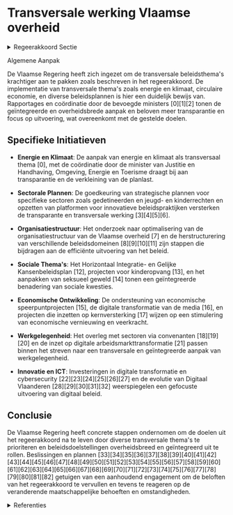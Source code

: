 # Transversale werking Vlaamse overheid

<details>
        <summary>Regeerakkoord Sectie </summary>
        <p>4.2.2 Transversale werking Vlaamse overheid We kiezen voor een nieuwe, krachtigere aanpak van de transversale beleidsthema’s: op initiatief van de bevoegde minister legt de Vlaamse regering voor deze thema’s een beperkt aantal prioritaire, overheidsbrede en geïntegreerde doelstellingen vast en bepaalt hierbij telkens ook welke beleidsdo-meinen en ministers gevat zijn. De vakminis-ters rapporteren vervolgens, voor zover ze gevat worden, via hun beleidsbrieven op welke manier ze uitvoering geven aan deze doelstellingen. Deze werkwijze zorgt voor meer transparantie, creëert meer mogelijk-heden om dwarsverbanden te leggen tussen de verschillende transversale beleidsthema’s, en vermindert de planlast zodat meer gefocust kan worden op de uitvoering van het beleid. </p>
        </details> 

Algemene Aanpak

De Vlaamse Regering heeft zich ingezet om de transversale beleidsthema's krachtiger aan te pakken zoals beschreven in het regeerakkoord. De implementatie van transversale thema's zoals energie en klimaat, circulaire economie, en diverse beleidsplannen is hier een duidelijk bewijs van. Rapportages en coördinatie door de bevoegde ministers \[0\]\[1\]\[2\] tonen de geïntegreerde en overheidsbrede aanpak en beloven meer transparantie en focus op uitvoering, wat overeenkomt met de gestelde doelen.

## Specifieke Initiatieven

- **Energie en Klimaat**: De aanpak van energie en klimaat als transversaal thema \[0\], met de coördinatie door de minister van Justitie en Handhaving, Omgeving, Energie en Toerisme draagt bij aan transparantie en de verkleining van de planlast.

- **Sectorale Plannen**: De goedkeuring van strategische plannen voor specifieke sectoren zoals gedetineerden en jeugd- en kinderrechten en opzetten van platformen voor innovatieve beleidspraktijken versterken de transparante en transversale werking \[3\]\[4\]\[5\]\[6\].

- **Organisatiestructuur**: Het onderzoek naar optimalisering van de organisatiestructuur van de Vlaamse overheid \[7\] en de herstructurering van verschillende beleidsdomeinen \[8\]\[9\]\[10\]\[11\] zijn stappen die bijdragen aan de efficiënte uitvoering van het beleid.

- **Sociale Thema's**: Het Horizontaal Integratie- en Gelijke Kansenbeleidsplan \[12\], projecten voor kinderopvang \[13\], en het aanpakken van seksueel geweld \[14\] tonen een geïntegreerde benadering van sociale kwesties.

- **Economische Ontwikkeling**: De ondersteuning van economische speerpuntprojecten \[15\], de digitale transformatie van de media \[16\], en projecten die inzetten op kernversterking \[17\] wijzen op een stimulering van economische vernieuwing en veerkracht.

- **Werkgelegenheid**: Het overleg met sectoren via convenanten \[18\]\[19\]\[20\] en de inzet op digitale arbeidsmarkttransformatie \[21\] passen binnen het streven naar een transversale en geïntegreerde aanpak van werkgelegenheid.

- **Innovatie en ICT**: Investeringen in digitale transformatie en cybersecurity \[22\]\[23\]\[24\]\[25\]\[26\]\[27\] en de evolutie van Digitaal Vlaanderen \[28\]\[29\]\[30\]\[31\]\[32\] weerspiegelen een gefocuste uitvoering van digitaal beleid.

## Conclusie

De Vlaamse Regering heeft concrete stappen ondernomen om de doelen uit het regeerakkoord na te leven door diverse transversale thema's te prioriteren en beleidsdoelstellingen overheidsbreed en geïntegreerd uit te rollen. Beslissingen en plannen \[33\]\[34\]\[35\]\[36\]\[37\]\[38\]\[39\]\[40\]\[41\]\[42\]\[43\]\[44\]\[45\]\[46\]\[47\]\[48\]\[49\]\[50\]\[51\]\[52\]\[53\]\[54\]\[55\]\[56\]\[57\]\[58\]\[59\]\[60\]\[61\]\[62\]\[63\]\[64\]\[65\]\[66\]\[67\]\[68\]\[69\]\[70\]\[71\]\[72\]\[73\]\[74\]\[75\]\[76\]\[77\]\[78\]\[79\]\[80\]\[81\]\[82\] getuigen van een aanhoudend engagement om de beloften van het regeerakkoord te vervullen en tevens te reageren op de veranderende maatschappelijke behoeften en omstandigheden.

<details>
        <summary> Referenties</summary>
        **[\[0\]](https://beslissingenvlaamseregering.vlaanderen.be/?search=Energie%20en%20klimaat%20als%20transversaal%20thema&dateOption=select&startDate=2020-04-03T08%3A00%3A00Z&endDate=2020-04-03T08%3A00%3A00Z)** : **(2020-04-03)** Energie en klimaat als transversaal thema 

**[\[1\]]** : **(2020-07-10)**  

**[\[2\]](https://beslissingenvlaamseregering.vlaanderen.be/?search=Bijsturing%20intern%20Klimaatplan%20Vlaamse%20overheid&dateOption=select&startDate=2022-07-15T08%3A00%3A00Z&endDate=2022-07-15T08%3A00%3A00Z)** : **(2022-07-15)** Bijsturing intern Klimaatplan Vlaamse overheid 

**[\[3\]](https://beslissingenvlaamseregering.vlaanderen.be/?search=Vlaams%20strategisch%20plan%20%E2%80%98hulp-%20en%20dienstverlening%20aan%20gedetineerden%20en%20ge%C3%AFnterneerden%202020-2025%E2%80%99%3A%20transversaal%20doelstellingenkader&dateOption=select&startDate=2020-04-24T08%3A00%3A00Z&endDate=2020-04-24T08%3A00%3A00Z)** : **(2020-04-24)** Vlaams strategisch plan ‘hulp- en dienstverlening aan gedetineerden en geïnterneerden 2020-2025’: transversaal doelstellingenkader 

**[\[4\]](https://beslissingenvlaamseregering.vlaanderen.be/?search=Vlaams%20jeugd-%20en%20kinderrechtenbeleidsplan%3A%20vijf%20prioritaire%20doelstellingen&dateOption=select&startDate=2020-02-07T09%3A00%3A00Z&endDate=2020-02-07T09%3A00%3A00Z)** : **(2020-02-07)** Vlaams jeugd- en kinderrechtenbeleidsplan: vijf prioritaire doelstellingen 

**[\[5\]](https://beslissingenvlaamseregering.vlaanderen.be/?search=N-project%20%27Platform%20Innovatieve%20Beleidspraktijken%27&dateOption=select&startDate=2020-07-17T08%3A00%3A00Z&endDate=2020-07-17T08%3A00%3A00Z)** : **(2020-07-17)** N-project 'Platform Innovatieve Beleidspraktijken' 

**[\[6\]](https://beslissingenvlaamseregering.vlaanderen.be/?search=Vlaams%20jeugd-%20en%20kinderrechtenbeleidsplan%3A%20vijf%20prioritaire%20doelstellingen&dateOption=select&startDate=2020-03-13T09%3A00%3A00Z&endDate=2020-03-13T09%3A00%3A00Z)** : **(2020-03-13)** Vlaams jeugd- en kinderrechtenbeleidsplan: vijf prioritaire doelstellingen 

**[\[7\]](https://beslissingenvlaamseregering.vlaanderen.be/?search=Plan%20Vlaamse%20Veerkracht%3A%20Onderzoek%20optimalisering%20organisatiestructuur%20Vlaamse%20overheid%20&dateOption=select&startDate=2022-11-18T09%3A00%3A00Z&endDate=2022-11-18T09%3A00%3A00Z)** : **(2022-11-18)** Plan Vlaamse Veerkracht: Onderzoek optimalisering organisatiestructuur Vlaamse overheid  

**[\[8\]](https://beslissingenvlaamseregering.vlaanderen.be/?search=Samenvoeging%20beleidsdomeinen%20Kanselarij%20en%20Bestuur%20en%20Internationaal%20Vlaanderen&dateOption=select&startDate=2020-07-10T08%3A00%3A00Z&endDate=2020-07-10T08%3A00%3A00Z)** : **(2020-07-10)** Samenvoeging beleidsdomeinen Kanselarij en Bestuur en Internationaal Vlaanderen 

**[\[9\]](https://beslissingenvlaamseregering.vlaanderen.be/?search=Samenvoeging%20beleidsdomeinen%20Kanselarij%20en%20Bestuur%20en%20Internationaal%20Vlaanderen&dateOption=select&startDate=2020-09-11T08%3A00%3A00Z&endDate=2020-09-11T08%3A00%3A00Z)** : **(2020-09-11)** Samenvoeging beleidsdomeinen Kanselarij en Bestuur en Internationaal Vlaanderen 

**[\[10\]](https://beslissingenvlaamseregering.vlaanderen.be/?search=Samenstelling%20en%20werking%20Stuurorgaan%20Vlaams%20informatie-%20en%20ICT-beleid%3A%20wijzigingsbesluit&dateOption=select&startDate=2020-06-26T08%3A00%3A00Z&endDate=2020-06-26T08%3A00%3A00Z)** : **(2020-06-26)** Samenstelling en werking Stuurorgaan Vlaams informatie- en ICT-beleid: wijzigingsbesluit 

**[\[11\]](https://beslissingenvlaamseregering.vlaanderen.be/?search=Wijziging%20diverse%20besluiten%20naar%20aanleiding%20van%20de%20reorganisatie%20van%20ICT%20binnen%20het%20beleidsdomein%20Kanselarij%2C%20Bestuur%2C%20Buitenlandse%20Zaken%20en%20Justitie&dateOption=select&startDate=2021-01-29T09%3A00%3A00Z&endDate=2021-01-29T09%3A00%3A00Z)** : **(2021-01-29)** Wijziging diverse besluiten naar aanleiding van de reorganisatie van ICT binnen het beleidsdomein Kanselarij, Bestuur, Buitenlandse Zaken en Justitie 

**[\[12\]](https://beslissingenvlaamseregering.vlaanderen.be/?search=Horizontaal%20Integratie-%20en%20Gelijke%20Kansenbeleidsplan%202020-2024%3A%20herverdelingsbesluit&dateOption=select&startDate=2020-10-23T08%3A00%3A00Z&endDate=2020-10-23T08%3A00%3A00Z)** : **(2020-10-23)** Horizontaal Integratie- en Gelijke Kansenbeleidsplan 2020-2024: herverdelingsbesluit 

**[\[13\]](https://beslissingenvlaamseregering.vlaanderen.be/?search=Plan%20Vlaamse%20Veerkracht%3A%20Financiering%20projecten%20die%20inzetten%20op%20een%20doorgaande%20lijn%20tussen%20kinderopvang%20van%20baby%E2%80%99s%20en%20peuters%2C%20kleuteronderwijs%20en%20kleuteropvang&dateOption=select&startDate=2021-06-04T08%3A00%3A00Z&endDate=2021-06-04T08%3A00%3A00Z)** : **(2021-06-04)** Plan Vlaamse Veerkracht: Financiering projecten die inzetten op een doorgaande lijn tussen kinderopvang van baby’s en peuters, kleuteronderwijs en kleuteropvang 

**[\[14\]](https://beslissingenvlaamseregering.vlaanderen.be/?search=Vlaams%20actieplan%20ter%20bestrijding%20van%20seksueel%20geweld&dateOption=select&startDate=2020-10-23T08%3A00%3A00Z&endDate=2020-10-23T08%3A00%3A00Z)** : **(2020-10-23)** Vlaams actieplan ter bestrijding van seksueel geweld 

**[\[15\]]** : **(2020-04-24)**  

**[\[16\]](https://beslissingenvlaamseregering.vlaanderen.be/?search=Plan%20Vlaamse%20Veerkracht%3A%20Digitale%20transformatie%20en%20innovatie%20Vlaamse%20Media&dateOption=select&startDate=2021-04-02T08%3A00%3A00Z&endDate=2021-04-02T08%3A00%3A00Z)** : **(2021-04-02)** Plan Vlaamse Veerkracht: Digitale transformatie en innovatie Vlaamse Media 

**[\[17\]](https://beslissingenvlaamseregering.vlaanderen.be/?search=Plan%20Vlaamse%20Veerkracht%3A%20Investeren%20in%20kernversterking%20via%20projectoproepen&dateOption=select&startDate=2022-02-25T09%3A00%3A00Z&endDate=2022-02-25T09%3A00%3A00Z)** : **(2022-02-25)** Plan Vlaamse Veerkracht: Investeren in kernversterking via projectoproepen 

**[\[18\]](https://beslissingenvlaamseregering.vlaanderen.be/?search=Voorontwerp%20van%20decreet%20over%20de%20sectorconvenants%20en%20de%20intersectorale%20convenants%20in%20het%20kader%20van%20het%20Vlaamse%20werkgelegenheidsbeleid&dateOption=select&startDate=2022-10-07T08%3A00%3A00Z&endDate=2022-10-07T08%3A00%3A00Z)** : **(2022-10-07)** Voorontwerp van decreet over de sectorconvenants en de intersectorale convenants in het kader van het Vlaamse werkgelegenheidsbeleid 

**[\[19\]](https://beslissingenvlaamseregering.vlaanderen.be/?search=Ontwerpdecreet%20over%20de%20sectorconvenants%20en%20de%20intersectorale%20convenants%20in%20het%20kader%20van%20het%20Vlaamse%20werkgelegenheidsbeleid&dateOption=select&startDate=2022-12-02T09%3A00%3A00Z&endDate=2022-12-02T09%3A00%3A00Z)** : **(2022-12-02)** Ontwerpdecreet over de sectorconvenants en de intersectorale convenants in het kader van het Vlaamse werkgelegenheidsbeleid 

**[\[20\]](https://beslissingenvlaamseregering.vlaanderen.be/?search=Sectorconvenants%20in%20het%20raam%20van%20het%20Vlaamse%20werkgelegenheidsbeleid&dateOption=select&startDate=2021-03-05T09%3A00%3A00Z&endDate=2021-03-05T09%3A00%3A00Z)** : **(2021-03-05)** Sectorconvenants in het raam van het Vlaamse werkgelegenheidsbeleid 

**[\[21\]](https://beslissingenvlaamseregering.vlaanderen.be/?search=Plan%20Vlaamse%20Veerkracht%3A%20Transitiepunten%20in%20Vlaanderen&dateOption=select&startDate=2022-09-16T08%3A00%3A00Z&endDate=2022-09-16T08%3A00%3A00Z)** : **(2022-09-16)** Plan Vlaamse Veerkracht: Transitiepunten in Vlaanderen 

**[\[22\]](https://beslissingenvlaamseregering.vlaanderen.be/?search=Strategisch%20plan%20Stuurorgaan%20Vlaams%20Informatie-%20en%20ICT-beleid&dateOption=select&startDate=2020-06-26T08%3A00%3A00Z&endDate=2020-06-26T08%3A00%3A00Z)** : **(2020-06-26)** Strategisch plan Stuurorgaan Vlaams Informatie- en ICT-beleid 

**[\[23\]](https://beslissingenvlaamseregering.vlaanderen.be/?search=Plan%20Vlaamse%20veerkracht%3A%20dossier%20151&dateOption=select&startDate=2021-03-12T09%3A00%3A00Z&endDate=2021-03-12T09%3A00%3A00Z)** : **(2021-03-12)** Plan Vlaamse veerkracht: dossier 151 

**[\[24\]](https://beslissingenvlaamseregering.vlaanderen.be/?search=Digitale%20dienstverleningsstrategie%20voor%20de%20Vlaamse%20overheden&dateOption=select&startDate=2022-07-08T08%3A00%3A00Z&endDate=2022-07-08T08%3A00%3A00Z)** : **(2022-07-08)** Digitale dienstverleningsstrategie voor de Vlaamse overheden 

**[\[25\]](https://beslissingenvlaamseregering.vlaanderen.be/?search=Plan%20Vlaamse%20Veerkracht%3A%20dossier%20118&dateOption=select&startDate=2021-05-21T08%3A00%3A00Z&endDate=2021-05-21T08%3A00%3A00Z)** : **(2021-05-21)** Plan Vlaamse Veerkracht: dossier 118 

**[\[26\]](https://beslissingenvlaamseregering.vlaanderen.be/?search=Plan%20Vlaamse%20Veerkracht%3A%20Cybersecurity%20en%20uitrol%20centraal%20systeem%20van%20veiligheidsbouwstenen%20en%20het%20beheer%20van%20veiligheidsevenementen%20en%20%E2%80%93informatie%20%28SIEM%29&dateOption=select&startDate=2021-06-25T08%3A00%3A00Z&endDate=2021-06-25T08%3A00%3A00Z)** : **(2021-06-25)** Plan Vlaamse Veerkracht: Cybersecurity en uitrol centraal systeem van veiligheidsbouwstenen en het beheer van veiligheidsevenementen en –informatie (SIEM) 

**[\[27\]](https://beslissingenvlaamseregering.vlaanderen.be/?search=Samenstelling%20en%20werking%20Stuurorgaan%20Vlaams%20informatie-%20en%20ICT-beleid%3A%20wijzigingsbesluit&dateOption=select&startDate=2020-09-04T08%3A00%3A00Z&endDate=2020-09-04T08%3A00%3A00Z)** : **(2020-09-04)** Samenstelling en werking Stuurorgaan Vlaams informatie- en ICT-beleid: wijzigingsbesluit 

**[\[28\]](https://beslissingenvlaamseregering.vlaanderen.be/?search=Naar%20een%20kader%20voor%20het%20Vlaams%20kennisveiligheidsbeleid&dateOption=select&startDate=2022-10-28T08%3A00%3A00Z&endDate=2022-10-28T08%3A00%3A00Z)** : **(2022-10-28)** Naar een kader voor het Vlaams kennisveiligheidsbeleid 

**[\[29\]](https://beslissingenvlaamseregering.vlaanderen.be/?search=Bekrachtiging%20Vlaamse%20datastrategie&dateOption=select&startDate=2022-03-18T09%3A00%3A00Z&endDate=2022-03-18T09%3A00%3A00Z)** : **(2022-03-18)** Bekrachtiging Vlaamse datastrategie 

**[\[30\]](https://beslissingenvlaamseregering.vlaanderen.be/?search=Plan%20Vlaamse%20Veerkracht%3A%20uitgaventoetsing%20Modal%20Shift%20Goederenvervoer&dateOption=select&startDate=2022-12-16T09%3A00%3A00Z&endDate=2022-12-16T09%3A00%3A00Z)** : **(2022-12-16)** Plan Vlaamse Veerkracht: uitgaventoetsing Modal Shift Goederenvervoer 

**[\[31\]](https://beslissingenvlaamseregering.vlaanderen.be/?search=Relanceplan%20Vlaamse%20Veerkracht%20MOW&dateOption=select&startDate=2022-05-13T08%3A00%3A00Z&endDate=2022-05-13T08%3A00%3A00Z)** : **(2022-05-13)** Relanceplan Vlaamse Veerkracht MOW 

**[\[32\]](https://beslissingenvlaamseregering.vlaanderen.be/?search=Themazetting%20projecten%20onderwijskundig%20beleids-%20en%20praktijkgericht%20wetenschappelijk%20onderzoek%202022&dateOption=select&startDate=2022-03-11T09%3A00%3A00Z&endDate=2022-03-11T09%3A00%3A00Z)** : **(2022-03-11)** Themazetting projecten onderwijskundig beleids- en praktijkgericht wetenschappelijk onderzoek 2022 

**[\[33\]]** : **(2020-02-07)**  

**[\[34\]](https://beslissingenvlaamseregering.vlaanderen.be/?search=Conceptnota%3A%20%E2%80%9CDe%20Vlaamse%20overheid%20dynamiseren%20via%205-sporenbeleid%E2%80%9D&dateOption=select&startDate=2022-12-16T09%3A00%3A00Z&endDate=2022-12-16T09%3A00%3A00Z)** : **(2022-12-16)** Conceptnota: “De Vlaamse overheid dynamiseren via 5-sporenbeleid” 

**[\[35\]](https://beslissingenvlaamseregering.vlaanderen.be/?search=Conceptnota%3A%20%E2%80%9CDe%20Vlaamse%20overheid%20dynamiseren%20via%205-sporenbeleid%E2%80%9D&dateOption=select&startDate=2021-06-25T08%3A00%3A00Z&endDate=2021-06-25T08%3A00%3A00Z)** : **(2021-06-25)** Conceptnota: “De Vlaamse overheid dynamiseren via 5-sporenbeleid” 

**[\[36\]](https://beslissingenvlaamseregering.vlaanderen.be/?search=Conceptnota%3A%20%E2%80%9CDe%20Vlaamse%20overheid%20dynamiseren%20via%205-sporenbeleid%E2%80%9D&dateOption=select&startDate=2021-10-29T09%3A15%3A00Z&endDate=2021-10-29T09%3A15%3A00Z)** : **(2021-10-29)** Conceptnota: “De Vlaamse overheid dynamiseren via 5-sporenbeleid” 

**[\[37\]](https://beslissingenvlaamseregering.vlaanderen.be/?search=Institutionele%20hervormingen%3A%20oprichting%20interfederale%20ambtelijke%20thematische%20werkgroepen&dateOption=select&startDate=2022-02-11T09%3A00%3A00Z&endDate=2022-02-11T09%3A00%3A00Z)** : **(2022-02-11)** Institutionele hervormingen: oprichting interfederale ambtelijke thematische werkgroepen 

**[\[38\]]** : **(2020-06-26)**  

**[\[39\]](https://beslissingenvlaamseregering.vlaanderen.be/?search=Overlegcomit%C3%A9%20Federale%20regering%20-%20gemeenschaps-%20en%20gewestregeringen%3A%20vertegenwoordiging%20van%20de%20Vlaamse%20Regering%20en%20adviesverlening%20door%20de%20beleidsdomeinen&dateOption=select&startDate=2019-10-11T08%3A00%3A00Z&endDate=2019-10-11T08%3A00%3A00Z)** : **(2019-10-11)** Overlegcomité Federale regering - gemeenschaps- en gewestregeringen: vertegenwoordiging van de Vlaamse Regering en adviesverlening door de beleidsdomeinen 

**[\[40\]](https://beslissingenvlaamseregering.vlaanderen.be/?search=Plan%20Vlaamse%20Veerkracht%3A%20inzetten%20middelen%20beleidsdomein%20MOW&dateOption=select&startDate=2021-03-05T09%3A00%3A00Z&endDate=2021-03-05T09%3A00%3A00Z)** : **(2021-03-05)** Plan Vlaamse Veerkracht: inzetten middelen beleidsdomein MOW 

**[\[41\]](https://beslissingenvlaamseregering.vlaanderen.be/?search=Wijziging%20kabinetsbesluit%3A%20verdeling%20personeelsleden%20kabinetten%20beter%20afstemmen%20op%20gewicht%20inhoudelijke%20bevoegdheden&dateOption=select&startDate=2023-11-23T16%3A00%3A00Z&endDate=2023-11-23T16%3A00%3A00Z)** : **(2023-11-23)** Wijziging kabinetsbesluit: verdeling personeelsleden kabinetten beter afstemmen op gewicht inhoudelijke bevoegdheden 

**[\[42\]]** : **(2020-09-22)**  

**[\[43\]](https://beslissingenvlaamseregering.vlaanderen.be/?search=Regiovorming%20met%20intergemeentelijke%20en%20bovenlokale%20samenwerking&dateOption=select&startDate=2020-10-09T08%3A00%3A00Z&endDate=2020-10-09T08%3A00%3A00Z)** : **(2020-10-09)** Regiovorming met intergemeentelijke en bovenlokale samenwerking 

**[\[44\]](https://beslissingenvlaamseregering.vlaanderen.be/?search=Wijziging%20kabinetsbesluit%3A%20verdeling%20personeelsleden%20kabinetten%20beter%20afstemmen%20op%20gewicht%20inhoudelijke%20bevoegdheden&dateOption=select&startDate=2023-12-15T09%3A00%3A00Z&endDate=2023-12-15T09%3A00%3A00Z)** : **(2023-12-15)** Wijziging kabinetsbesluit: verdeling personeelsleden kabinetten beter afstemmen op gewicht inhoudelijke bevoegdheden 

**[\[45\]](https://beslissingenvlaamseregering.vlaanderen.be/?search=Plan%20Vlaamse%20Veerkracht%3A%20Subsidi%C3%ABring%20en%20ondersteuning%20van%20de%20lokale%20besturen%20in%20functie%20van%20het%20realiseren%20van%20samenwerkingsverbanden%20ge%C3%AFntegreerd%20breed%20onthaal%20in%20heel%20Vlaanderen%20en%20Brussel&dateOption=select&startDate=2021-07-16T06%3A00%3A00Z&endDate=2021-07-16T06%3A00%3A00Z)** : **(2021-07-16)** Plan Vlaamse Veerkracht: Subsidiëring en ondersteuning van de lokale besturen in functie van het realiseren van samenwerkingsverbanden geïntegreerd breed onthaal in heel Vlaanderen en Brussel 

**[\[46\]](https://beslissingenvlaamseregering.vlaanderen.be/?search=Herverdeling%20provisioneel%20krediet%3A%20communicatiestrategie%20voor%20het%205-sporenbeleid&dateOption=select&startDate=2023-12-22T09%3A00%3A00Z&endDate=2023-12-22T09%3A00%3A00Z)** : **(2023-12-22)** Herverdeling provisioneel krediet: communicatiestrategie voor het 5-sporenbeleid 

**[\[47\]](https://beslissingenvlaamseregering.vlaanderen.be/?search=Plan%20Vlaamse%20Veerkracht%3A%20Hybride%20digitale%20werkplek&dateOption=select&startDate=2021-06-25T08%3A00%3A00Z&endDate=2021-06-25T08%3A00%3A00Z)** : **(2021-06-25)** Plan Vlaamse Veerkracht: Hybride digitale werkplek 

**[\[48\]](https://beslissingenvlaamseregering.vlaanderen.be/?search=Regiovorming%3A%20afbakening%20referentieregio%E2%80%99s%20en%20vervolgtraject&dateOption=select&startDate=2021-03-12T09%3A00%3A00Z&endDate=2021-03-12T09%3A00%3A00Z)** : **(2021-03-12)** Regiovorming: afbakening referentieregio’s en vervolgtraject 

**[\[49\]]** : **(2020-07-10)**  

**[\[50\]](https://beslissingenvlaamseregering.vlaanderen.be/?search=Plan%20Vlaamse%20Veerkracht%3A%20dossiers%2072%20en%20129&dateOption=select&startDate=2021-05-07T08%3A00%3A00Z&endDate=2021-05-07T08%3A00%3A00Z)** : **(2021-05-07)** Plan Vlaamse Veerkracht: dossiers 72 en 129 

**[\[51\]]** : **(2020-06-26)**  

**[\[52\]](https://beslissingenvlaamseregering.vlaanderen.be/?search=Beleidsprioriteiten%20bovenlokale%20cultuurwerking&dateOption=select&startDate=2020-06-26T08%3A00%3A00Z&endDate=2020-06-26T08%3A00%3A00Z)** : **(2020-06-26)** Beleidsprioriteiten bovenlokale cultuurwerking 

**[\[53\]](https://beslissingenvlaamseregering.vlaanderen.be/?search=Strategie%20voor%20Informatieveiligheid%20binnen%20%28de%20dienstverlening%20van%29%20de%20Vlaamse%20overheid&dateOption=select&startDate=2021-10-15T08%3A00%3A00Z&endDate=2021-10-15T08%3A00%3A00Z)** : **(2021-10-15)** Strategie voor Informatieveiligheid binnen (de dienstverlening van) de Vlaamse overheid 

**[\[54\]]** : **(2020-10-02)**  

**[\[55\]](https://beslissingenvlaamseregering.vlaanderen.be/?search=Vertegenwoordiging%20van%20de%20Vlaamse%20Regering%20in%20de%20Interministeri%C3%ABle%20Conferenties&dateOption=select&startDate=2022-06-10T08%3A00%3A00Z&endDate=2022-06-10T08%3A00%3A00Z)** : **(2022-06-10)** Vertegenwoordiging van de Vlaamse Regering in de Interministeriële Conferenties 

**[\[56\]](https://beslissingenvlaamseregering.vlaanderen.be/?search=Plan%20Vlaamse%20Veerkracht%3A%20Financiering%20projecten%20die%20inzetten%20op%20een%20doorgaande%20lijn%20tussen%20kinderopvang%20van%20baby%E2%80%99s%20en%20peuters%2C%20kleuteronderwijs%20en%20kleuteropvang&dateOption=select&startDate=2021-07-16T06%3A00%3A00Z&endDate=2021-07-16T06%3A00%3A00Z)** : **(2021-07-16)** Plan Vlaamse Veerkracht: Financiering projecten die inzetten op een doorgaande lijn tussen kinderopvang van baby’s en peuters, kleuteronderwijs en kleuteropvang 

**[\[57\]](https://beslissingenvlaamseregering.vlaanderen.be/?search=Themazetting%20projecten%20onderwijskundig%20beleids-%20en%20praktijkgericht%20wetenschappelijk%20onderzoek%202023&dateOption=select&startDate=2023-03-31T08%3A00%3A00Z&endDate=2023-03-31T08%3A00%3A00Z)** : **(2023-03-31)** Themazetting projecten onderwijskundig beleids- en praktijkgericht wetenschappelijk onderzoek 2023 

**[\[58\]](https://beslissingenvlaamseregering.vlaanderen.be/?search=Knelpuntfuncties%20binnen%20de%20Vlaamse%20overheid&dateOption=select&startDate=2021-01-15T09%3A00%3A00Z&endDate=2021-01-15T09%3A00%3A00Z)** : **(2021-01-15)** Knelpuntfuncties binnen de Vlaamse overheid 

**[\[59\]](https://beslissingenvlaamseregering.vlaanderen.be/?search=Voorontwerp%20van%20decreet%20over%20de%20sectorconvenants%20en%20de%20intersectorale%20convenants%20in%20het%20kader%20van%20het%20Vlaamse%20werkgelegenheidsbeleid&dateOption=select&startDate=2022-07-15T08%3A00%3A00Z&endDate=2022-07-15T08%3A00%3A00Z)** : **(2022-07-15)** Voorontwerp van decreet over de sectorconvenants en de intersectorale convenants in het kader van het Vlaamse werkgelegenheidsbeleid 

**[\[60\]]** : **(2020-07-03)**  

**[\[61\]]** : **(2020-03-13)**  

**[\[62\]](https://beslissingenvlaamseregering.vlaanderen.be/?search=Expertisenetwerken%20Openbaar%20Ministerie%3A%20afgevaardigden%20Vlaamse%20Regering&dateOption=select&startDate=2022-04-22T08%3A00%3A00Z&endDate=2022-04-22T08%3A00%3A00Z)** : **(2022-04-22)** Expertisenetwerken Openbaar Ministerie: afgevaardigden Vlaamse Regering 

**[\[63\]](https://beslissingenvlaamseregering.vlaanderen.be/?search=Expertisenetwerken%20Openbaar%20Ministerie%3A%20afgevaardigden%20Vlaamse%20Regering&dateOption=select&startDate=2023-06-23T08%3A00%3A00Z&endDate=2023-06-23T08%3A00%3A00Z)** : **(2023-06-23)** Expertisenetwerken Openbaar Ministerie: afgevaardigden Vlaamse Regering 

**[\[64\]](https://beslissingenvlaamseregering.vlaanderen.be/?search=Geco%C3%B6rdineerd%20Vlaams%20vrijwilligersbeleid%3A%20geactualiseerd%20doelstellingenkader%20en%20aanzet%20actieplan%202020-2024&dateOption=select&startDate=2020-07-10T08%3A00%3A00Z&endDate=2020-07-10T08%3A00%3A00Z)** : **(2020-07-10)** Gecoördineerd Vlaams vrijwilligersbeleid: geactualiseerd doelstellingenkader en aanzet actieplan 2020-2024 

**[\[65\]](https://beslissingenvlaamseregering.vlaanderen.be/?search=Plan%20Vlaamse%20Veerkracht%3A%20Impulsprogramma%20-%20Innovatie%20in%20gezondheid%20en%20zorg&dateOption=select&startDate=2021-06-18T08%3A00%3A00Z&endDate=2021-06-18T08%3A00%3A00Z)** : **(2021-06-18)** Plan Vlaamse Veerkracht: Impulsprogramma - Innovatie in gezondheid en zorg 

**[\[66\]](https://beslissingenvlaamseregering.vlaanderen.be/?search=Plan%20Vlaamse%20Veerkracht%3A%20Digitale%20transformatie%20cultuursector%3A%20%E2%80%98doelgericht%20digitaal%20transformeren%E2%80%99%20%28VV072%29%20en%20%E2%80%98koppeling%20databanken%20en%20betere%20informatiedoorstroming%E2%80%99&dateOption=select&startDate=2021-07-16T06%3A00%3A00Z&endDate=2021-07-16T06%3A00%3A00Z)** : **(2021-07-16)** Plan Vlaamse Veerkracht: Digitale transformatie cultuursector: ‘doelgericht digitaal transformeren’ (VV072) en ‘koppeling databanken en betere informatiedoorstroming’ 

**[\[67\]](https://beslissingenvlaamseregering.vlaanderen.be/?search=Schriftelijke%20vraag%20van%206%20januari%202021%20van%20de%20heer%20Peter%20Van%20Rompuy%2C%20gesteld%20aan%20alle%20Vlaamse%20ministers%2C%20betreffende%20%22Vlaamse%20overheid%20-%20Uitbestede%20taken%22&dateOption=select&startDate=2021-01-15T09%3A00%3A00Z&endDate=2021-01-15T09%3A00%3A00Z)** : **(2021-01-15)** Schriftelijke vraag van 6 januari 2021 van de heer Peter Van Rompuy, gesteld aan alle Vlaamse ministers, betreffende "Vlaamse overheid - Uitbestede taken" 

**[\[68\]](https://beslissingenvlaamseregering.vlaanderen.be/?search=Plan%20Vlaamse%20Veerkracht%3A%20Bijstellen%20relancemiddelen%20MOW&dateOption=select&startDate=2022-11-10T07%3A00%3A00Z&endDate=2022-11-10T07%3A00%3A00Z)** : **(2022-11-10)** Plan Vlaamse Veerkracht: Bijstellen relancemiddelen MOW 

**[\[69\]](https://beslissingenvlaamseregering.vlaanderen.be/?search=Schriftelijke%20vraag%20van%204%20februari%202022%20van%20mevrouw%20Adeline%20Blancquaert%2C%20gesteld%20aan%20meerdere%20Vlaamse%20ministers%2C%20betreffende%20%22Vlaamse%20handhavingsbevoegdheden%20%E2%80%93%20Versnippering%22&dateOption=select&startDate=2022-02-11T09%3A00%3A00Z&endDate=2022-02-11T09%3A00%3A00Z)** : **(2022-02-11)** Schriftelijke vraag van 4 februari 2022 van mevrouw Adeline Blancquaert, gesteld aan meerdere Vlaamse ministers, betreffende "Vlaamse handhavingsbevoegdheden – Versnippering" 

**[\[70\]](https://beslissingenvlaamseregering.vlaanderen.be/?search=Visienota%20%27Vlaams%20Gamebeleid%202022-2025%27&dateOption=select&startDate=2022-03-25T09%3A00%3A00Z&endDate=2022-03-25T09%3A00%3A00Z)** : **(2022-03-25)** Visienota 'Vlaams Gamebeleid 2022-2025' 

**[\[71\]](https://beslissingenvlaamseregering.vlaanderen.be/?search=Schriftelijke%20vraag%20van%2026%20januari%202023%20van%20Willem-Frederik%20Schiltz%2C%20gesteld%20aan%20alle%20Vlaamse%20ministers%2C%20betreffende%20%E2%80%9CVlaamse%20overheid%20%E2%80%93%20Beleidsvoorbereiding%E2%80%9D&dateOption=select&startDate=2023-02-03T09%3A00%3A00Z&endDate=2023-02-03T09%3A00%3A00Z)** : **(2023-02-03)** Schriftelijke vraag van 26 januari 2023 van Willem-Frederik Schiltz, gesteld aan alle Vlaamse ministers, betreffende “Vlaamse overheid – Beleidsvoorbereiding” 

**[\[72\]](https://beslissingenvlaamseregering.vlaanderen.be/?search=Plan%20Vlaamse%20Veerkracht%3A%20dossier%20157&dateOption=select&startDate=2021-05-21T08%3A00%3A00Z&endDate=2021-05-21T08%3A00%3A00Z)** : **(2021-05-21)** Plan Vlaamse Veerkracht: dossier 157 

**[\[73\]](https://beslissingenvlaamseregering.vlaanderen.be/?search=Plan%20Vlaamse%20Veerkracht%3A%20dossier%20115&dateOption=select&startDate=2021-05-07T08%3A00%3A00Z&endDate=2021-05-07T08%3A00%3A00Z)** : **(2021-05-07)** Plan Vlaamse Veerkracht: dossier 115 

**[\[74\]](https://beslissingenvlaamseregering.vlaanderen.be/?search=Schriftelijke%20vraag%20van%203%20mei%202022%20van%20Brecht%20Warnez%2C%20gesteld%20aan%20alle%20Vlaamse%20ministers%2C%20betreffende%20%E2%80%9CBeleidsdomein%20X%20%E2%80%93%20Aanwerving%20via%20objectief%20wervingssysteem%E2%80%9D&dateOption=select&startDate=2022-05-13T08%3A00%3A00Z&endDate=2022-05-13T08%3A00%3A00Z)** : **(2022-05-13)** Schriftelijke vraag van 3 mei 2022 van Brecht Warnez, gesteld aan alle Vlaamse ministers, betreffende “Beleidsdomein X – Aanwerving via objectief wervingssysteem” 

**[\[75\]](https://beslissingenvlaamseregering.vlaanderen.be/?search=Vaste%20delegaties%20van%20de%20Vlaamse%20Regering%3A%20vertegenwoordiging%20in%20overleg-%20en%20onderhandelingsorganen&dateOption=select&startDate=2019-10-18T08%3A00%3A00Z&endDate=2019-10-18T08%3A00%3A00Z)** : **(2019-10-18)** Vaste delegaties van de Vlaamse Regering: vertegenwoordiging in overleg- en onderhandelingsorganen 

**[\[76\]](https://beslissingenvlaamseregering.vlaanderen.be/?search=Beleids-%20en%20beheerscyclus%20%28BBC%29%20lokale%20en%20provinciale%20besturen%3A%20wijzigingsbesluit&dateOption=select&startDate=2023-05-12T08%3A00%3A00Z&endDate=2023-05-12T08%3A00%3A00Z)** : **(2023-05-12)** Beleids- en beheerscyclus (BBC) lokale en provinciale besturen: wijzigingsbesluit 

**[\[77\]](https://beslissingenvlaamseregering.vlaanderen.be/?search=Verderzetting%20van%20het%20Programma%20Innovatieve%20Overheidsopdrachten%20als%20regulier%20innovatie-instrument%20binnen%20de%20VLAIO-werking&dateOption=select&startDate=2022-12-23T09%3A00%3A00Z&endDate=2022-12-23T09%3A00%3A00Z)** : **(2022-12-23)** Verderzetting van het Programma Innovatieve Overheidsopdrachten als regulier innovatie-instrument binnen de VLAIO-werking 

**[\[78\]](https://beslissingenvlaamseregering.vlaanderen.be/?search=Stuurorgaan%20Vlaams%20Informatie-%20en%20ICT-beleid%3A%20invulling%20Programma%20Vlaanderen%20Radicaal%20Digitaal%202&dateOption=select&startDate=2020-11-27T09%3A00%3A00Z&endDate=2020-11-27T09%3A00%3A00Z)** : **(2020-11-27)** Stuurorgaan Vlaams Informatie- en ICT-beleid: invulling Programma Vlaanderen Radicaal Digitaal 2 

**[\[79\]](https://beslissingenvlaamseregering.vlaanderen.be/?search=Waterbeleidsnota%202020-2025&dateOption=select&startDate=2020-04-03T08%3A00%3A00Z&endDate=2020-04-03T08%3A00%3A00Z)** : **(2020-04-03)** Waterbeleidsnota 2020-2025 

**[\[80\]](https://beslissingenvlaamseregering.vlaanderen.be/?search=Ontwerpbesluit%20van%20de%20Vlaamse%20Regering%20tot%20bepaling%20van%20de%20bevoegdheden%20van%20de%20leden%20van%20de%20Vlaamse%20Regering&dateOption=select&startDate=2019-10-02T12%3A00%3A00Z&endDate=2019-10-02T12%3A00%3A00Z)** : **(2019-10-02)** Ontwerpbesluit van de Vlaamse Regering tot bepaling van de bevoegdheden van de leden van de Vlaamse Regering 

**[\[81\]](https://beslissingenvlaamseregering.vlaanderen.be/?search=Plan%20Vlaamse%20Veerkracht%3A%20Operationalisering%20integratie%20erfgoeddatabanken&dateOption=select&startDate=2021-07-09T08%3A00%3A00Z&endDate=2021-07-09T08%3A00%3A00Z)** : **(2021-07-09)** Plan Vlaamse Veerkracht: Operationalisering integratie erfgoeddatabanken 

**[\[82\]](https://beslissingenvlaamseregering.vlaanderen.be/?search=Transitie%20deel%20internaten%20van%20beleidsodmein%20Onderwijs%20naar%20beleidsdomein%20Welzijn&dateOption=select&startDate=2023-08-31T08%3A00%3A00Z&endDate=2023-08-31T08%3A00%3A00Z)** : **(2023-08-31)** Transitie deel internaten van beleidsodmein Onderwijs naar beleidsdomein Welzijn 
        </details> 

